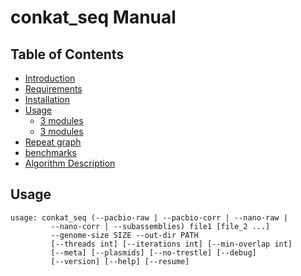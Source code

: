 conkat_seq Manual
=================

Table of Contents
-----------------

- [Introduction](#introduction)
- [Requirements](#requirements)
- [Installation](#installation)
- [Usage](#usage)
	- [3 modules](##)
  - [3 modules](##)
- [Repeat graph](#graph)
- [benchmarks](#performance)
- [Algorithm Description](#algorithm)

## <a name="usage"></a> Usage

```
usage: conkat_seq (--pacbio-raw | --pacbio-corr | --nano-raw |
	     --nano-corr | --subassemblies) file1 [file_2 ...]
	     --genome-size SIZE --out-dir PATH
	     [--threads int] [--iterations int] [--min-overlap int]
	     [--meta] [--plasmids] [--no-trestle] [--debug]
	     [--version] [--help] [--resume]






